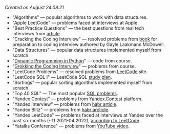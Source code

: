 *Created on August 24.08.21*

* "Algorithms" — popular algorithms to work with data structures.
* "Apple LeetCode" — problems faced at interviews at Apple
* "Best Practice Questions" — the best questions from real tech interviews from [article](https://techinterviewhandbook.org/best-practice-questions/).
* "Cracking the Coding Interview" — resolved problems from [book](https://www.amazon.com/Cracking-Coding-Interview-Programming-Questions/dp/0984782850/) for preparation to coding interview authored by Gayle Laakmann McDowell.
* "Data Structures" — popular data structures implemented myself from scratch.
* "[Dynamic Programming in Python](https://www.educative.io/courses/dynamic-programming-in-python/)" — code from course.
* "[Grokking the Coding Interview](https://www.educative.io/courses/grokking-the-coding-interview/)" — problems from course.
* "LeetCode Problems" — resolved problems from [LeetCode](https://leetcode.com/) site.
* "LeetCode SQL I" — LeetCode SQL [study plan](https://leetcode.com/study-plan/sql/).
* "Sortings" — popular sorting algorithms implemented myself from scratch.
* "Top 40 SQL" — The most popular [SQL problems](https://artoftesting.com/sql-queries-for-interview).
* "Yandex Contest" — problems from [Yandex.Contest](https://contest.yandex.ru/) platform.
* "Yandex Interview" — problems from [habr article](https://habr.com/ru/post/550088/).
* "Yandex Blitz" — problems from [habr arcticle](https://habr.com/ru/company/yandex/blog/340784/).
* "Yandex LeetCode" — problems faced at interviews at Yandex over the past six months (~11.2021-04.2022), [according to LeetCode](https://leetcode.com/company/yandex/).
* "Yatalks Conference" — problems from [YouTube video](https://www.youtube.com/watch?v=3ZHbMra4NRc/).
